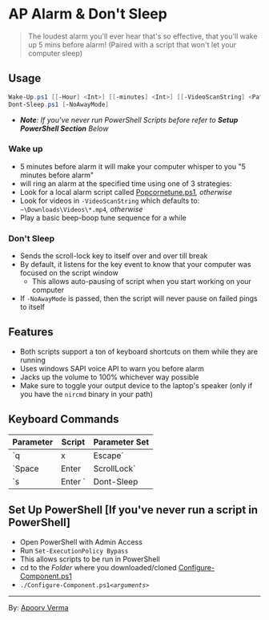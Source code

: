 # AP Alarm & Don't Sleep
> The loudest alarm you'll ever hear that's so effective, that you'll wake up 5 mins before alarm! (Paired with a script that won't let your computer sleep)

## Usage
```PowerShell
Wake-Up.ps1 [[-Hour] <Int>] [[-minutes] <Int>] [[-VideoScanString] <Path>]
Dont-Sleep.ps1 [-NoAwayMode]
```
- *__Note__: If you've never run PowerShell Scripts before refer to __Setup PowerShell Section__ Below*

### Wake up
- 5 minutes before alarm it will make your computer whisper to you "5 minutes before alarm"
-  will ring an alarm at the specified time using one of 3 strategies:
  - Look for a local alarm script called [Popcornetune.ps1](Popcornetune.ps1)*, otherwise*
  - Look for videos in `-VideoScanString` which defaults to: `~\Downloads\Videos\*.mp4`*, otherwise*
  - Play a basic beep-boop tune sequence for a while

### Don't Sleep
- Sends the scroll-lock key to itself over and over till break
- By default, it listens for the key event to know that your computer was focused on the script window
  - This allows auto-pausing of script when you start working on your computer
- If `-NoAwayMode` is passed, then the script will never pause on failed pings to itself


## Features
- Both scripts support a ton of keyboard shortcuts on them while they are running
- Uses windows SAPI voice API to warn you before alarm
- Jacks up the volume to 100% whichever way possible
- Make sure to toggle your output device to the laptop's speaker (only if you have the `nircmd` binary in your path)

## Keyboard Commands
Parameter         | Script | Parameter Set
----------------- | ---------- | -------------
`q | x | Escape`     | Both | Exit script
`Space | Enter | ScrollLock` | Wake-Up | Show status of sleep for alarm
`s | Enter ` | Dont-Sleep | Show stats on how many pings were recieved by this script to itself

## Set Up PowerShell [If you've never run a script in PowerShell]
- Open PowerShell with Admin Access
- Run `Set-ExecutionPolicy Bypass`
- This allows scripts to be run in PowerShell
- cd to the *Folder* where you downloaded/cloned [Configure-Component.ps1](Configure-Component.ps1)
- `./Configure-Component.ps1`*`<arguments>`*

---
By: [Apoorv Verma](https://github.com/avdaredevil)
